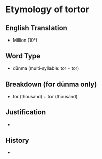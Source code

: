# Etymology of tortor

## English Translation
- Million (10⁶)

## Word Type
- dūnma (multi-syllable: tor + tor)

## Breakdown (for dūnma only)
- tor (thousand) + tor (thousand)

## Justification
- 

## History
- 
